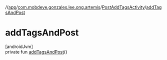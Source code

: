 //[app](../../../index.md)/[com.mobdeve.gonzales.lee.ong.artemis](../index.md)/[PostAddTagsActivity](index.md)/[addTagsAndPost](add-tags-and-post.md)

# addTagsAndPost

[androidJvm]\
private fun [addTagsAndPost](add-tags-and-post.md)()
